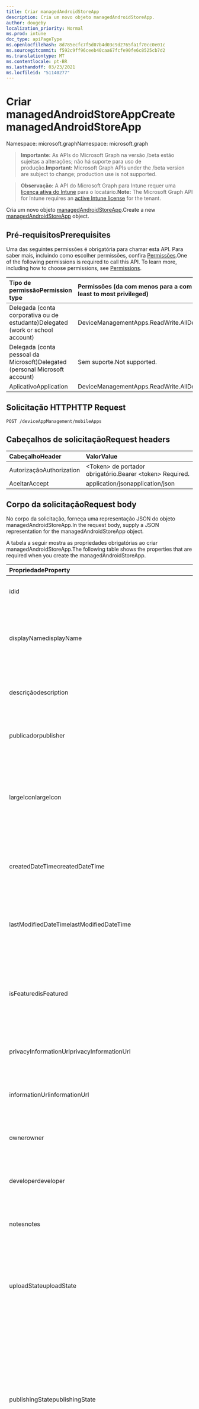 ```yaml
---
title: Criar managedAndroidStoreApp
description: Cria um novo objeto managedAndroidStoreApp.
author: dougeby
localization_priority: Normal
ms.prod: intune
doc_type: apiPageType
ms.openlocfilehash: 8d785ecfc7f5d07b4d03c9d2765fa1f70cc0e01c
ms.sourcegitcommit: f592c9ff96ceeb40caa67fcfe90fe6c8525cb7d2
ms.translationtype: MT
ms.contentlocale: pt-BR
ms.lasthandoff: 03/23/2021
ms.locfileid: "51140277"
---
```

# <a name="create-managedandroidstoreapp"></a><span data-ttu-id="cde12-103">Criar managedAndroidStoreApp</span><span class="sxs-lookup"><span data-stu-id="cde12-103">Create managedAndroidStoreApp</span></span>

<span data-ttu-id="cde12-104">Namespace: microsoft.graph</span><span class="sxs-lookup"><span data-stu-id="cde12-104">Namespace: microsoft.graph</span></span>

> <span data-ttu-id="cde12-105">**Importante:** As APIs do Microsoft Graph na versão /beta estão sujeitas a alterações; não há suporte para uso de produção.</span><span class="sxs-lookup"><span data-stu-id="cde12-105">**Important:** Microsoft Graph APIs under the /beta version are subject to change; production use is not supported.</span></span>

> <span data-ttu-id="cde12-106">**Observação:** A API do Microsoft Graph para Intune requer uma [licença ativa do Intune](https://go.microsoft.com/fwlink/?linkid=839381) para o locatário.</span><span class="sxs-lookup"><span data-stu-id="cde12-106">**Note:** The Microsoft Graph API for Intune requires an [active Intune license](https://go.microsoft.com/fwlink/?linkid=839381) for the tenant.</span></span>

<span data-ttu-id="cde12-107">Cria um novo objeto [managedAndroidStoreApp](../resources/intune-apps-managedandroidstoreapp.md).</span><span class="sxs-lookup"><span data-stu-id="cde12-107">Create a new [managedAndroidStoreApp](../resources/intune-apps-managedandroidstoreapp.md) object.</span></span>

## <a name="prerequisites"></a><span data-ttu-id="cde12-108">Pré-requisitos</span><span class="sxs-lookup"><span data-stu-id="cde12-108">Prerequisites</span></span>
<span data-ttu-id="cde12-p101">Uma das seguintes permissões é obrigatória para chamar esta API. Para saber mais, incluindo como escolher permissões, confira [Permissões](/graph/permissions-reference).</span><span class="sxs-lookup"><span data-stu-id="cde12-p101">One of the following permissions is required to call this API. To learn more, including how to choose permissions, see [Permissions](/graph/permissions-reference).</span></span>

|<span data-ttu-id="cde12-111">Tipo de permissão</span><span class="sxs-lookup"><span data-stu-id="cde12-111">Permission type</span></span>|<span data-ttu-id="cde12-112">Permissões (da com menos para a com mais privilégios)</span><span class="sxs-lookup"><span data-stu-id="cde12-112">Permissions (from least to most privileged)</span></span>|
|:---|:---|
|<span data-ttu-id="cde12-113">Delegada (conta corporativa ou de estudante)</span><span class="sxs-lookup"><span data-stu-id="cde12-113">Delegated (work or school account)</span></span>|<span data-ttu-id="cde12-114">DeviceManagementApps.ReadWrite.All</span><span class="sxs-lookup"><span data-stu-id="cde12-114">DeviceManagementApps.ReadWrite.All</span></span>|
|<span data-ttu-id="cde12-115">Delegada (conta pessoal da Microsoft)</span><span class="sxs-lookup"><span data-stu-id="cde12-115">Delegated (personal Microsoft account)</span></span>|<span data-ttu-id="cde12-116">Sem suporte.</span><span class="sxs-lookup"><span data-stu-id="cde12-116">Not supported.</span></span>|
|<span data-ttu-id="cde12-117">Aplicativo</span><span class="sxs-lookup"><span data-stu-id="cde12-117">Application</span></span>|<span data-ttu-id="cde12-118">DeviceManagementApps.ReadWrite.All</span><span class="sxs-lookup"><span data-stu-id="cde12-118">DeviceManagementApps.ReadWrite.All</span></span>|

## <a name="http-request"></a><span data-ttu-id="cde12-119">Solicitação HTTP</span><span class="sxs-lookup"><span data-stu-id="cde12-119">HTTP Request</span></span>
<!-- {
  "blockType": "ignored"
}
-->
``` http
POST /deviceAppManagement/mobileApps
```

## <a name="request-headers"></a><span data-ttu-id="cde12-120">Cabeçalhos de solicitação</span><span class="sxs-lookup"><span data-stu-id="cde12-120">Request headers</span></span>
|<span data-ttu-id="cde12-121">Cabeçalho</span><span class="sxs-lookup"><span data-stu-id="cde12-121">Header</span></span>|<span data-ttu-id="cde12-122">Valor</span><span class="sxs-lookup"><span data-stu-id="cde12-122">Value</span></span>|
|:---|:---|
|<span data-ttu-id="cde12-123">Autorização</span><span class="sxs-lookup"><span data-stu-id="cde12-123">Authorization</span></span>|<span data-ttu-id="cde12-124">&lt;Token&gt; de portador obrigatório.</span><span class="sxs-lookup"><span data-stu-id="cde12-124">Bearer &lt;token&gt; Required.</span></span>|
|<span data-ttu-id="cde12-125">Aceitar</span><span class="sxs-lookup"><span data-stu-id="cde12-125">Accept</span></span>|<span data-ttu-id="cde12-126">application/json</span><span class="sxs-lookup"><span data-stu-id="cde12-126">application/json</span></span>|

## <a name="request-body"></a><span data-ttu-id="cde12-127">Corpo da solicitação</span><span class="sxs-lookup"><span data-stu-id="cde12-127">Request body</span></span>
<span data-ttu-id="cde12-128">No corpo da solicitação, forneça uma representação JSON do objeto managedAndroidStoreApp.</span><span class="sxs-lookup"><span data-stu-id="cde12-128">In the request body, supply a JSON representation for the managedAndroidStoreApp object.</span></span>

<span data-ttu-id="cde12-129">A tabela a seguir mostra as propriedades obrigatórias ao criar managedAndroidStoreApp.</span><span class="sxs-lookup"><span data-stu-id="cde12-129">The following table shows the properties that are required when you create the managedAndroidStoreApp.</span></span>

|<span data-ttu-id="cde12-130">Propriedade</span><span class="sxs-lookup"><span data-stu-id="cde12-130">Property</span></span>|<span data-ttu-id="cde12-131">Tipo</span><span class="sxs-lookup"><span data-stu-id="cde12-131">Type</span></span>|<span data-ttu-id="cde12-132">Descrição</span><span class="sxs-lookup"><span data-stu-id="cde12-132">Description</span></span>|
|:---|:---|:---|
|<span data-ttu-id="cde12-133">id</span><span class="sxs-lookup"><span data-stu-id="cde12-133">id</span></span>|<span data-ttu-id="cde12-134">Cadeia de caracteres</span><span class="sxs-lookup"><span data-stu-id="cde12-134">String</span></span>|<span data-ttu-id="cde12-135">Chave da entidade.</span><span class="sxs-lookup"><span data-stu-id="cde12-135">Key of the entity.</span></span> <span data-ttu-id="cde12-136">Herdado de [mobileApp](../resources/intune-shared-mobileapp.md)</span><span class="sxs-lookup"><span data-stu-id="cde12-136">Inherited from [mobileApp](../resources/intune-shared-mobileapp.md)</span></span>|
|<span data-ttu-id="cde12-137">displayName</span><span class="sxs-lookup"><span data-stu-id="cde12-137">displayName</span></span>|<span data-ttu-id="cde12-138">Cadeia de caracteres</span><span class="sxs-lookup"><span data-stu-id="cde12-138">String</span></span>|<span data-ttu-id="cde12-139">O título do aplicativo importado ou definido pelo administrador.</span><span class="sxs-lookup"><span data-stu-id="cde12-139">The admin provided or imported title of the app.</span></span> <span data-ttu-id="cde12-140">Herdado de [mobileApp](../resources/intune-shared-mobileapp.md)</span><span class="sxs-lookup"><span data-stu-id="cde12-140">Inherited from [mobileApp](../resources/intune-shared-mobileapp.md)</span></span>|
|<span data-ttu-id="cde12-141">descrição</span><span class="sxs-lookup"><span data-stu-id="cde12-141">description</span></span>|<span data-ttu-id="cde12-142">Cadeia de caracteres</span><span class="sxs-lookup"><span data-stu-id="cde12-142">String</span></span>|<span data-ttu-id="cde12-143">A descrição do aplicativo.</span><span class="sxs-lookup"><span data-stu-id="cde12-143">The description of the app.</span></span> <span data-ttu-id="cde12-144">Herdado de [mobileApp](../resources/intune-shared-mobileapp.md)</span><span class="sxs-lookup"><span data-stu-id="cde12-144">Inherited from [mobileApp](../resources/intune-shared-mobileapp.md)</span></span>|
|<span data-ttu-id="cde12-145">publicador</span><span class="sxs-lookup"><span data-stu-id="cde12-145">publisher</span></span>|<span data-ttu-id="cde12-146">String</span><span class="sxs-lookup"><span data-stu-id="cde12-146">String</span></span>|<span data-ttu-id="cde12-147">O publicador do aplicativo.</span><span class="sxs-lookup"><span data-stu-id="cde12-147">The publisher of the app.</span></span> <span data-ttu-id="cde12-148">Herdado de [mobileApp](../resources/intune-shared-mobileapp.md)</span><span class="sxs-lookup"><span data-stu-id="cde12-148">Inherited from [mobileApp](../resources/intune-shared-mobileapp.md)</span></span>|
|<span data-ttu-id="cde12-149">largeIcon</span><span class="sxs-lookup"><span data-stu-id="cde12-149">largeIcon</span></span>|[<span data-ttu-id="cde12-150">mimeContent</span><span class="sxs-lookup"><span data-stu-id="cde12-150">mimeContent</span></span>](../resources/intune-shared-mimecontent.md)|<span data-ttu-id="cde12-151">O ícone grande, a ser exibido nos detalhes do aplicativo e usado para o carregamento do ícone.</span><span class="sxs-lookup"><span data-stu-id="cde12-151">The large icon, to be displayed in the app details and used for upload of the icon.</span></span> <span data-ttu-id="cde12-152">Herdado de [mobileApp](../resources/intune-shared-mobileapp.md)</span><span class="sxs-lookup"><span data-stu-id="cde12-152">Inherited from [mobileApp](../resources/intune-shared-mobileapp.md)</span></span>|
|<span data-ttu-id="cde12-153">createdDateTime</span><span class="sxs-lookup"><span data-stu-id="cde12-153">createdDateTime</span></span>|<span data-ttu-id="cde12-154">DateTimeOffset</span><span class="sxs-lookup"><span data-stu-id="cde12-154">DateTimeOffset</span></span>|<span data-ttu-id="cde12-155">A data e a hora da criação do aplicativo.</span><span class="sxs-lookup"><span data-stu-id="cde12-155">The date and time the app was created.</span></span> <span data-ttu-id="cde12-156">Herdado de [mobileApp](../resources/intune-shared-mobileapp.md)</span><span class="sxs-lookup"><span data-stu-id="cde12-156">Inherited from [mobileApp](../resources/intune-shared-mobileapp.md)</span></span>|
|<span data-ttu-id="cde12-157">lastModifiedDateTime</span><span class="sxs-lookup"><span data-stu-id="cde12-157">lastModifiedDateTime</span></span>|<span data-ttu-id="cde12-158">DateTimeOffset</span><span class="sxs-lookup"><span data-stu-id="cde12-158">DateTimeOffset</span></span>|<span data-ttu-id="cde12-159">A data e a hora que o aplicativo foi modificado pela última vez.</span><span class="sxs-lookup"><span data-stu-id="cde12-159">The date and time the app was last modified.</span></span> <span data-ttu-id="cde12-160">Herdado de [mobileApp](../resources/intune-shared-mobileapp.md)</span><span class="sxs-lookup"><span data-stu-id="cde12-160">Inherited from [mobileApp](../resources/intune-shared-mobileapp.md)</span></span>|
|<span data-ttu-id="cde12-161">isFeatured</span><span class="sxs-lookup"><span data-stu-id="cde12-161">isFeatured</span></span>|<span data-ttu-id="cde12-162">Boolean</span><span class="sxs-lookup"><span data-stu-id="cde12-162">Boolean</span></span>|<span data-ttu-id="cde12-163">O valor que indica se o aplicativo está marcado como em destaque pelo administrador. Herdado de [mobileApp](../resources/intune-shared-mobileapp.md)</span><span class="sxs-lookup"><span data-stu-id="cde12-163">The value indicating whether the app is marked as featured by the admin. Inherited from [mobileApp](../resources/intune-shared-mobileapp.md)</span></span>|
|<span data-ttu-id="cde12-164">privacyInformationUrl</span><span class="sxs-lookup"><span data-stu-id="cde12-164">privacyInformationUrl</span></span>|<span data-ttu-id="cde12-165">String</span><span class="sxs-lookup"><span data-stu-id="cde12-165">String</span></span>|<span data-ttu-id="cde12-166">A URL da declaração de privacidade.</span><span class="sxs-lookup"><span data-stu-id="cde12-166">The privacy statement Url.</span></span> <span data-ttu-id="cde12-167">Herdado de [mobileApp](../resources/intune-shared-mobileapp.md)</span><span class="sxs-lookup"><span data-stu-id="cde12-167">Inherited from [mobileApp](../resources/intune-shared-mobileapp.md)</span></span>|
|<span data-ttu-id="cde12-168">informationUrl</span><span class="sxs-lookup"><span data-stu-id="cde12-168">informationUrl</span></span>|<span data-ttu-id="cde12-169">String</span><span class="sxs-lookup"><span data-stu-id="cde12-169">String</span></span>|<span data-ttu-id="cde12-170">A URL de informações adicionais.</span><span class="sxs-lookup"><span data-stu-id="cde12-170">The more information Url.</span></span> <span data-ttu-id="cde12-171">Herdado de [mobileApp](../resources/intune-shared-mobileapp.md)</span><span class="sxs-lookup"><span data-stu-id="cde12-171">Inherited from [mobileApp](../resources/intune-shared-mobileapp.md)</span></span>|
|<span data-ttu-id="cde12-172">owner</span><span class="sxs-lookup"><span data-stu-id="cde12-172">owner</span></span>|<span data-ttu-id="cde12-173">Cadeia de caracteres</span><span class="sxs-lookup"><span data-stu-id="cde12-173">String</span></span>|<span data-ttu-id="cde12-174">O proprietário do conteúdo.</span><span class="sxs-lookup"><span data-stu-id="cde12-174">The owner of the app.</span></span> <span data-ttu-id="cde12-175">Herdado de [mobileApp](../resources/intune-shared-mobileapp.md)</span><span class="sxs-lookup"><span data-stu-id="cde12-175">Inherited from [mobileApp](../resources/intune-shared-mobileapp.md)</span></span>|
|<span data-ttu-id="cde12-176">developer</span><span class="sxs-lookup"><span data-stu-id="cde12-176">developer</span></span>|<span data-ttu-id="cde12-177">String</span><span class="sxs-lookup"><span data-stu-id="cde12-177">String</span></span>|<span data-ttu-id="cde12-178">O desenvolvedor do aplicativo.</span><span class="sxs-lookup"><span data-stu-id="cde12-178">The developer of the app.</span></span> <span data-ttu-id="cde12-179">Herdado de [mobileApp](../resources/intune-shared-mobileapp.md)</span><span class="sxs-lookup"><span data-stu-id="cde12-179">Inherited from [mobileApp](../resources/intune-shared-mobileapp.md)</span></span>|
|<span data-ttu-id="cde12-180">notes</span><span class="sxs-lookup"><span data-stu-id="cde12-180">notes</span></span>|<span data-ttu-id="cde12-181">String</span><span class="sxs-lookup"><span data-stu-id="cde12-181">String</span></span>|<span data-ttu-id="cde12-182">Anotações do aplicativo.</span><span class="sxs-lookup"><span data-stu-id="cde12-182">Notes for the app.</span></span> <span data-ttu-id="cde12-183">Herdado de [mobileApp](../resources/intune-shared-mobileapp.md)</span><span class="sxs-lookup"><span data-stu-id="cde12-183">Inherited from [mobileApp](../resources/intune-shared-mobileapp.md)</span></span>|
|<span data-ttu-id="cde12-184">uploadState</span><span class="sxs-lookup"><span data-stu-id="cde12-184">uploadState</span></span>|<span data-ttu-id="cde12-185">Int32</span><span class="sxs-lookup"><span data-stu-id="cde12-185">Int32</span></span>|<span data-ttu-id="cde12-186">O estado de carregamento.</span><span class="sxs-lookup"><span data-stu-id="cde12-186">The upload state.</span></span> <span data-ttu-id="cde12-187">Os valores possíveis são: 0 - `Not Ready` , 1 - `Ready` , 2 - `Processing` .</span><span class="sxs-lookup"><span data-stu-id="cde12-187">Possible values are: 0 - `Not Ready`, 1 - `Ready`, 2 - `Processing`.</span></span> <span data-ttu-id="cde12-188">Herdado de [mobileApp](../resources/intune-shared-mobileapp.md)</span><span class="sxs-lookup"><span data-stu-id="cde12-188">Inherited from [mobileApp](../resources/intune-shared-mobileapp.md)</span></span>|
|<span data-ttu-id="cde12-189">publishingState</span><span class="sxs-lookup"><span data-stu-id="cde12-189">publishingState</span></span>|[<span data-ttu-id="cde12-190">mobileAppPublishingState</span><span class="sxs-lookup"><span data-stu-id="cde12-190">mobileAppPublishingState</span></span>](../resources/intune-apps-mobileapppublishingstate.md)|<span data-ttu-id="cde12-191">O estado de publicação do aplicativo.</span><span class="sxs-lookup"><span data-stu-id="cde12-191">The publishing state for the app.</span></span> <span data-ttu-id="cde12-192">O aplicativo não pode ser assinado, a menos que ele seja publicado.</span><span class="sxs-lookup"><span data-stu-id="cde12-192">The app cannot be assigned unless the app is published.</span></span> <span data-ttu-id="cde12-193">Herdado de [mobileApp](../resources/intune-shared-mobileapp.md).</span><span class="sxs-lookup"><span data-stu-id="cde12-193">Inherited from [mobileApp](../resources/intune-shared-mobileapp.md).</span></span> <span data-ttu-id="cde12-194">Os valores possíveis são: `notPublished`, `processing`, `published`.</span><span class="sxs-lookup"><span data-stu-id="cde12-194">Possible values are: `notPublished`, `processing`, `published`.</span></span>|
|<span data-ttu-id="cde12-195">isAssigned</span><span class="sxs-lookup"><span data-stu-id="cde12-195">isAssigned</span></span>|<span data-ttu-id="cde12-196">Boolean</span><span class="sxs-lookup"><span data-stu-id="cde12-196">Boolean</span></span>|<span data-ttu-id="cde12-197">O valor que indica se o aplicativo é atribuído a pelo menos um grupo.</span><span class="sxs-lookup"><span data-stu-id="cde12-197">The value indicating whether the app is assigned to at least one group.</span></span> <span data-ttu-id="cde12-198">Herdado de [mobileApp](../resources/intune-shared-mobileapp.md)</span><span class="sxs-lookup"><span data-stu-id="cde12-198">Inherited from [mobileApp](../resources/intune-shared-mobileapp.md)</span></span>|
|<span data-ttu-id="cde12-199">roleScopeTagIds</span><span class="sxs-lookup"><span data-stu-id="cde12-199">roleScopeTagIds</span></span>|<span data-ttu-id="cde12-200">Coleção de cadeias de caracteres</span><span class="sxs-lookup"><span data-stu-id="cde12-200">String collection</span></span>|<span data-ttu-id="cde12-201">Lista de ids de marca de escopo para este aplicativo móvel.</span><span class="sxs-lookup"><span data-stu-id="cde12-201">List of scope tag ids for this mobile app.</span></span> <span data-ttu-id="cde12-202">Herdado de [mobileApp](../resources/intune-shared-mobileapp.md)</span><span class="sxs-lookup"><span data-stu-id="cde12-202">Inherited from [mobileApp](../resources/intune-shared-mobileapp.md)</span></span>|
|<span data-ttu-id="cde12-203">dependentAppCount</span><span class="sxs-lookup"><span data-stu-id="cde12-203">dependentAppCount</span></span>|<span data-ttu-id="cde12-204">Int32</span><span class="sxs-lookup"><span data-stu-id="cde12-204">Int32</span></span>|<span data-ttu-id="cde12-205">O número total de dependências que o aplicativo filho tem.</span><span class="sxs-lookup"><span data-stu-id="cde12-205">The total number of dependencies the child app has.</span></span> <span data-ttu-id="cde12-206">Herdado de [mobileApp](../resources/intune-shared-mobileapp.md)</span><span class="sxs-lookup"><span data-stu-id="cde12-206">Inherited from [mobileApp](../resources/intune-shared-mobileapp.md)</span></span>|
|<span data-ttu-id="cde12-207">supersedingAppCount</span><span class="sxs-lookup"><span data-stu-id="cde12-207">supersedingAppCount</span></span>|<span data-ttu-id="cde12-208">Int32</span><span class="sxs-lookup"><span data-stu-id="cde12-208">Int32</span></span>|<span data-ttu-id="cde12-209">O número total de aplicativos que esse aplicativo sobressede direta ou indiretamente.</span><span class="sxs-lookup"><span data-stu-id="cde12-209">The total number of apps this app directly or indirectly supersedes.</span></span> <span data-ttu-id="cde12-210">Herdado de [mobileApp](../resources/intune-shared-mobileapp.md)</span><span class="sxs-lookup"><span data-stu-id="cde12-210">Inherited from [mobileApp](../resources/intune-shared-mobileapp.md)</span></span>|
|<span data-ttu-id="cde12-211">supersededAppCount</span><span class="sxs-lookup"><span data-stu-id="cde12-211">supersededAppCount</span></span>|<span data-ttu-id="cde12-212">Int32</span><span class="sxs-lookup"><span data-stu-id="cde12-212">Int32</span></span>|<span data-ttu-id="cde12-213">O número total de aplicativos pelos quais esse aplicativo é, direta ou indiretamente, é suplido.</span><span class="sxs-lookup"><span data-stu-id="cde12-213">The total number of apps this app is directly or indirectly superseded by.</span></span> <span data-ttu-id="cde12-214">Herdado de [mobileApp](../resources/intune-shared-mobileapp.md)</span><span class="sxs-lookup"><span data-stu-id="cde12-214">Inherited from [mobileApp](../resources/intune-shared-mobileapp.md)</span></span>|
|<span data-ttu-id="cde12-215">appAvailability</span><span class="sxs-lookup"><span data-stu-id="cde12-215">appAvailability</span></span>|[<span data-ttu-id="cde12-216">managedAppAvailability</span><span class="sxs-lookup"><span data-stu-id="cde12-216">managedAppAvailability</span></span>](../resources/intune-apps-managedappavailability.md)|<span data-ttu-id="cde12-217">A disponibilidade do Aplicativo.</span><span class="sxs-lookup"><span data-stu-id="cde12-217">The Application's availability.</span></span> <span data-ttu-id="cde12-218">Herdado [de managedApp](../resources/intune-apps-managedapp.md).</span><span class="sxs-lookup"><span data-stu-id="cde12-218">Inherited from [managedApp](../resources/intune-apps-managedapp.md).</span></span> <span data-ttu-id="cde12-219">Os valores possíveis são: `global`, `lineOfBusiness`.</span><span class="sxs-lookup"><span data-stu-id="cde12-219">Possible values are: `global`, `lineOfBusiness`.</span></span>|
|<span data-ttu-id="cde12-220">version</span><span class="sxs-lookup"><span data-stu-id="cde12-220">version</span></span>|<span data-ttu-id="cde12-221">String</span><span class="sxs-lookup"><span data-stu-id="cde12-221">String</span></span>|<span data-ttu-id="cde12-222">A versão do Aplicativo.</span><span class="sxs-lookup"><span data-stu-id="cde12-222">The Application's version.</span></span> <span data-ttu-id="cde12-223">Herdado de [managedApp](../resources/intune-apps-managedapp.md)</span><span class="sxs-lookup"><span data-stu-id="cde12-223">Inherited from [managedApp](../resources/intune-apps-managedapp.md)</span></span>|
|<span data-ttu-id="cde12-224">packageId</span><span class="sxs-lookup"><span data-stu-id="cde12-224">packageId</span></span>|<span data-ttu-id="cde12-225">Cadeia de caracteres</span><span class="sxs-lookup"><span data-stu-id="cde12-225">String</span></span>|<span data-ttu-id="cde12-226">A ID de pacote do aplicativo.</span><span class="sxs-lookup"><span data-stu-id="cde12-226">The app's package ID.</span></span>|
|<span data-ttu-id="cde12-227">appStoreUrl</span><span class="sxs-lookup"><span data-stu-id="cde12-227">appStoreUrl</span></span>|<span data-ttu-id="cde12-228">Cadeia de caracteres</span><span class="sxs-lookup"><span data-stu-id="cde12-228">String</span></span>|<span data-ttu-id="cde12-229">A AppStoreUrl do Android.</span><span class="sxs-lookup"><span data-stu-id="cde12-229">The Android AppStoreUrl.</span></span>|
|<span data-ttu-id="cde12-230">minimumSupportedOperatingSystem</span><span class="sxs-lookup"><span data-stu-id="cde12-230">minimumSupportedOperatingSystem</span></span>|[<span data-ttu-id="cde12-231">androidMinimumOperatingSystem</span><span class="sxs-lookup"><span data-stu-id="cde12-231">androidMinimumOperatingSystem</span></span>](../resources/intune-apps-androidminimumoperatingsystem.md)|<span data-ttu-id="cde12-232">O valor do sistema operacional mínimo com suporte.</span><span class="sxs-lookup"><span data-stu-id="cde12-232">The value for the minimum supported operating system.</span></span>|



## <a name="response"></a><span data-ttu-id="cde12-233">Resposta</span><span class="sxs-lookup"><span data-stu-id="cde12-233">Response</span></span>
<span data-ttu-id="cde12-234">Se tiver êxito, este método retornará o código de resposta `201 Created` e um objeto [managedAndroidStoreApp](../resources/intune-apps-managedandroidstoreapp.md) no corpo da resposta.</span><span class="sxs-lookup"><span data-stu-id="cde12-234">If successful, this method returns a `201 Created` response code and a [managedAndroidStoreApp](../resources/intune-apps-managedandroidstoreapp.md) object in the response body.</span></span>

## <a name="example"></a><span data-ttu-id="cde12-235">Exemplo</span><span class="sxs-lookup"><span data-stu-id="cde12-235">Example</span></span>

### <a name="request"></a><span data-ttu-id="cde12-236">Solicitação</span><span class="sxs-lookup"><span data-stu-id="cde12-236">Request</span></span>
<span data-ttu-id="cde12-237">Este é um exemplo da solicitação.</span><span class="sxs-lookup"><span data-stu-id="cde12-237">Here is an example of the request.</span></span>
``` http
POST https://graph.microsoft.com/beta/deviceAppManagement/mobileApps
Content-type: application/json
Content-length: 1361

{
  "@odata.type": "#microsoft.graph.managedAndroidStoreApp",
  "displayName": "Display Name value",
  "description": "Description value",
  "publisher": "Publisher value",
  "largeIcon": {
    "@odata.type": "microsoft.graph.mimeContent",
    "type": "Type value",
    "value": "dmFsdWU="
  },
  "isFeatured": true,
  "privacyInformationUrl": "https://example.com/privacyInformationUrl/",
  "informationUrl": "https://example.com/informationUrl/",
  "owner": "Owner value",
  "developer": "Developer value",
  "notes": "Notes value",
  "uploadState": 11,
  "publishingState": "processing",
  "isAssigned": true,
  "roleScopeTagIds": [
    "Role Scope Tag Ids value"
  ],
  "dependentAppCount": 1,
  "supersedingAppCount": 3,
  "supersededAppCount": 2,
  "appAvailability": "lineOfBusiness",
  "version": "Version value",
  "packageId": "Package Id value",
  "appStoreUrl": "https://example.com/appStoreUrl/",
  "minimumSupportedOperatingSystem": {
    "@odata.type": "microsoft.graph.androidMinimumOperatingSystem",
    "v4_0": true,
    "v4_0_3": true,
    "v4_1": true,
    "v4_2": true,
    "v4_3": true,
    "v4_4": true,
    "v5_0": true,
    "v5_1": true,
    "v6_0": true,
    "v7_0": true,
    "v7_1": true,
    "v8_0": true,
    "v8_1": true,
    "v9_0": true,
    "v10_0": true,
    "v11_0": true
  }
}
```

### <a name="response"></a><span data-ttu-id="cde12-238">Resposta</span><span class="sxs-lookup"><span data-stu-id="cde12-238">Response</span></span>
<span data-ttu-id="cde12-p123">Veja a seguir um exemplo da resposta. Observação: o objeto response mostrado aqui pode estar truncado por motivos de concisão. Todas as propriedades serão retornadas de uma chamada real.</span><span class="sxs-lookup"><span data-stu-id="cde12-p123">Here is an example of the response. Note: The response object shown here may be truncated for brevity. All of the properties will be returned from an actual call.</span></span>
``` http
HTTP/1.1 201 Created
Content-Type: application/json
Content-Length: 1533

{
  "@odata.type": "#microsoft.graph.managedAndroidStoreApp",
  "id": "89e7e991-e991-89e7-91e9-e78991e9e789",
  "displayName": "Display Name value",
  "description": "Description value",
  "publisher": "Publisher value",
  "largeIcon": {
    "@odata.type": "microsoft.graph.mimeContent",
    "type": "Type value",
    "value": "dmFsdWU="
  },
  "createdDateTime": "2017-01-01T00:02:43.5775965-08:00",
  "lastModifiedDateTime": "2017-01-01T00:00:35.1329464-08:00",
  "isFeatured": true,
  "privacyInformationUrl": "https://example.com/privacyInformationUrl/",
  "informationUrl": "https://example.com/informationUrl/",
  "owner": "Owner value",
  "developer": "Developer value",
  "notes": "Notes value",
  "uploadState": 11,
  "publishingState": "processing",
  "isAssigned": true,
  "roleScopeTagIds": [
    "Role Scope Tag Ids value"
  ],
  "dependentAppCount": 1,
  "supersedingAppCount": 3,
  "supersededAppCount": 2,
  "appAvailability": "lineOfBusiness",
  "version": "Version value",
  "packageId": "Package Id value",
  "appStoreUrl": "https://example.com/appStoreUrl/",
  "minimumSupportedOperatingSystem": {
    "@odata.type": "microsoft.graph.androidMinimumOperatingSystem",
    "v4_0": true,
    "v4_0_3": true,
    "v4_1": true,
    "v4_2": true,
    "v4_3": true,
    "v4_4": true,
    "v5_0": true,
    "v5_1": true,
    "v6_0": true,
    "v7_0": true,
    "v7_1": true,
    "v8_0": true,
    "v8_1": true,
    "v9_0": true,
    "v10_0": true,
    "v11_0": true
  }
}
```




